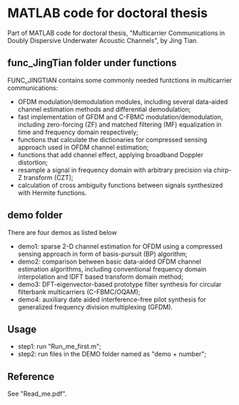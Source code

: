 # MATLAB code for doctoral thesis 
Part of MATLAB code for doctoral thesis, "Multicarrier Communications in Doubly Dispersive Underwater Acoustic Channels", by Jing Tian.
## func_JingTian folder under functions
FUNC_JINGTIAN contains some commonly needed funtctions in multicarrier communications:
* OFDM modulation/demodulation modules, including several data-aided channel estimation methods and differential demodulation;
* fast implementation of GFDM and C-FBMC modulation/demodulation, including zero-forcing (ZF) and matched filtering (MF) equalization in time and frequency domain respectively;
* functions that calculate the dictionaries for compressed sensing approach used in OFDM channel estimation;
* functions that add channel effect, applying broadband Doppler distortion;
* resample a signal in frequency domain with arbitrary precision via chirp-Z transform (CZT);
* calculation of cross ambiguity functions between signals synthesized with Hermite functions.
## demo folder
There are four demos as listed below
* demo1: sparse 2-D channel estimation for OFDM using a compressed sensing approach in form of basis-pursuit (BP) algorithm;
* demo2: comparison between basic data-aided OFDM channel estimation algorithms, including conventional frequency domain interpolation and IDFT based transform domain method;
* demo3: DFT-eigenvector-based prototype filter synthesis for circular filterbank multicarriers (C-FBMC/OQAM); 
* demo4: auxiliary date aided interference-free pilot synthesis for generalized frequency division multiplexing (GFDM).
## Usage
* step1: run "Run_me_first.m";
* step2: run files in the DEMO folder named as "demo + number";
## Reference
See "Read_me.pdf".
